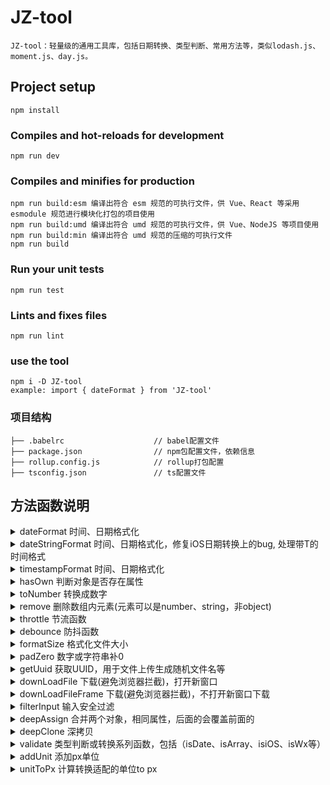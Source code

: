 # JZ-tool
```
JZ-tool：轻量级的通用工具库，包括日期转换、类型判断、常用方法等，类似lodash.js、moment.js、day.js。
```
## Project setup
```
npm install
```

### Compiles and hot-reloads for development
```
npm run dev
```

### Compiles and minifies for production
```
npm run build:esm 编译出符合 esm 规范的可执行文件，供 Vue、React 等采用 esmodule 规范进行模块化打包的项目使用
npm run build:umd 编译出符合 umd 规范的可执行文件，供 Vue、NodeJS 等项目使用
npm run build:min 编译出符合 umd 规范的压缩的可执行文件
npm run build
```

### Run your unit tests
```
npm run test
```

### Lints and fixes files
```
npm run lint
```

### use the tool
```
npm i -D JZ-tool
example: import { dateFormat } from 'JZ-tool'
```

### 项目结构
```
├── .babelrc				    // babel配置文件
├── package.json				// npm包配置文件，依赖信息
├── rollup.config.js			// rollup打包配置
├── tsconfig.json			    // ts配置文件

```
## 方法函数说明
<details>
<summary>dateFormat  时间、日期格式化</summary>
<pre><code>
@param {string} fmt 时间格式，示例 'YY-mm-dd HH:MM:SS'
@param {Date} date 日期对象
@return {string} fmt 指定时间格式字符串
</code></pre>
</details>

<details>
<summary>dateStringFormat  时间、日期格式化，修复iOS日期转换上的bug, 处理带T的时间格式</summary>
<pre><code>
@param {string} fmt 时间格式，示例 'YY-mm-dd HH:MM:SS'
@param {string} date 日期字符串
@return {string} fmt 指定时间格式字符串
</code></pre>
</details>

<details>
<summary>timestampFormat  时间、日期格式化</summary>
<pre><code>
@param {string} fmt 时间格式，示例 'YY-mm-dd HH:MM:SS'
@param {number} timestamp 时间戳
@return {string} fmt 指定时间格式字符串
</code></pre>
</details>

<details>
<summary>hasOwn  判断对象是否存在属性</summary>
<pre><code>
@param {object} val 对象
@param {string | symbol} key 属性
@return {boolean} 对象是否存在该属性
</code></pre>
</details>

<details>
<summary>toNumber 转换成数字</summary>
<pre><code>
@param {any} val 一般是字符串或数字
@return {number} 数字
</code></pre>
</details>

<details>
<summary>remove 删除数组内元素(元素可以是number、string，非object)</summary>
<pre><code>
@param {T[]} arr 数组对象
@param {T} el 数组内元素
@return without 直接修改arr
</code></pre>
</details>

<details>
<summary>throttle 节流函数</summary>
<pre><code>
@param {Function} fn 函数方法
@param {number} duration 节流间隔时长
</code></pre>
</details>

<details>
<summary>debounce 防抖函数</summary>
<pre><code>
@param {Function} fn 函数方法
@param {number} delay 防抖间隔时长
</code></pre>
</details>

<details>
<summary>formatSize 格式化文件大小</summary>
<pre><code>
@param {any} value 文件大小
@return {string} size 格式化后的文件大小字符串
</code></pre>
</details>

<details>
<summary>padZero 数字或字符串补0</summary>
<pre><code>
@param {number | string} num 数字或字符串
@param {number = 2} targetLength 补0长度
@return {string} str 补0后的字符串
</code></pre>
</details>

<details>
<summary>getUuid 获取UUID，用于文件上传生成随机文件名等</summary>
<pre><code>
@return {string} str 生成后的36位字符串
</code></pre>
</details>

<details>
<summary>downLoadFile 下载(避免浏览器拦截)，打开新窗口</summary>
<pre><code>
@param {string} url 下载链接
@param {string} name 下载保存的文件名称
</code></pre>
</details>

<details>
<summary>downLoadFileFrame 下载(避免浏览器拦截)，不打开新窗口下载</summary>
<pre><code>
@param {string} url 下载链接
@param {string} name 下载保存的文件名称
</code></pre>
</details>

<details>
<summary>filterInput 输入安全过滤</summary>
<pre><code>
@param {string} s 需要过滤的输入字符串
@param {string} s 过滤后的字符串
</code></pre>
</details>

<details>
<summary>deepAssign 合并两个对象，相同属性，后面的会覆盖前面的</summary>
<pre><code>
@param {ObjectIndex} to 需要合并的对象
@param {ObjectIndex} from 需要合并的对象
@return {ObjectIndex} to 合并后的对象
</code></pre>
</details>

<details>
<summary>deepClone 深拷贝</summary>
<pre><code>
@param {Record<string, any>} obj 需要拷贝的对象
@return {Record<string, any>} obj 拷贝出来的对象
</code></pre>
</details>

<details>
<summary>validate 类型判断或转换系列函数，包括（isDate、isArray、isiOS、isWx等）</summary>
<pre><code>
objectToString 原型toString方法
toTypeString 转换成字符串
isArray 判断是否数组
isNumeric 判断是否数字
isMap 判断是否Map
isSet 判断是否Set
isFunction 判断是否是函数
isString 判断是否字符串
isSymbol 判断是否原始数据类型
isObject 判断是否对象
isPromise 判断是否Promise函数
isDef 判断对象是否定义
isDate 判断是否是日期
isEmail 判断是否是邮箱
isMobile 判断是否手机号
isNaN 判断是否NaN
isiOS 判断是否iOS系统
isAndroid 判断是否Android系统
isWx 判断是否微信环境
isPC 判断是否PC环境
rules {
    digits,     // 纯数字
    letters,    // 纯字母
    date,       // 请填写有效的日期，格式:yyyy-mm-dd
    time,       // 请填写有效的时间，00:00到23:59之间
    email,      // 请填写有效的邮箱  
    url,        // 请填写有效的网址
    qq,         // 请填写有效的QQ号
    IDcard,     // 请填写正确的身份证号码
    tel,        // 办公或家庭电话,请填写有效的电话号码
    mobile,     // 移动电话
    zipstatus,  // 请检查邮政编码格式
    chinese,    // 请填写中文字符
    username,   // 请填写3-12位数字、字母、下划线, 用户名
    password,   // 请填写6-16位字符，不能包含空格, 密码
    strongPwd,  // 请填写8-16位字符，必须包含数字，字母
    code,       // 请填写6-10验证码
    code4,      // 请填写4-10验证码
}
</code></pre>
</details>

<details>
<summary>addUnit 添加px单位</summary>
<pre><code>
@param {string | number} value 添加单位的字符串或数字
@return {string | undefined} str 返回带px的字符串
</code></pre>
</details>

<details>
<summary>unitToPx 计算转换适配的单位to px</summary>
<pre><code>
@param {string | number} value 带rem、vm、vh的单位数字或字符串
@return {string | undefined} int 返回转换后的数字
</code></pre>
</details>